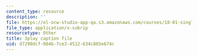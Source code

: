 ```yaml
---
content_type: resource
description: ''
file: https://ol-ocw-studio-app-qa.s3.amazonaws.com/courses/18-01-single-variable-calculus-fall-2006/d7298dcf084b7ce34512634c865e674c_5q_3FDOkVRQ.srt
file_type: application/x-subrip
resourcetype: Other
title: 3play caption file
uid: d7298dcf-084b-7ce3-4512-634c865e674c
---
```

